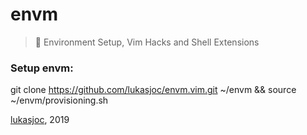 # envm

> 🎁 Environment Setup, Vim Hacks and Shell Extensions

### Setup envm:
git clone https://github.com/lukasjoc/envm.vim.git ~/envm && source ~/envm/provisioning.sh

[lukasjoc](https://lukasjoc.com), 2019

